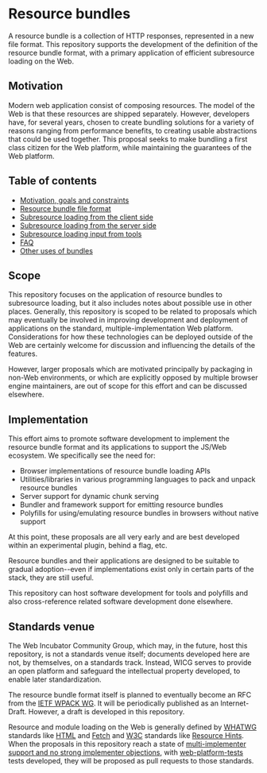 # Resource bundles

A resource bundle is a collection of HTTP responses, represented in a new file format. This repository supports the development of the definition of the resource bundle format, with a primary application of efficient subresource loading on the Web.

## Motivation

Modern web application consist of composing resources. The model of the Web is that these resources are shipped separately. However, developers have, for several years, chosen to create bundling solutions for a variety of reasons ranging from performance benefits, to creating usable abstractions that could be used together. This proposal seeks to make bundling a first class citizen for the Web platform, while maintaining the guarantees of the Web platform. 

## Table of contents
- [Motivation, goals and constraints](./motivation.md)
- [Resource bundle file format](./bundle-format.md)
- [Subresource loading from the client side](./subresource-loading.md)
- [Subresource loading from the server side](./subresource-loading-server.md)
- [Subresource loading input from tools](./subresource-loading-tools.md)
- [FAQ](./faq.md)
- [Other uses of bundles](./other-uses.md)

## Scope

This repository focuses on the application of resource bundles to subresource loading, but it also includes notes about possible use in other places. Generally, this repository is scoped to be related to proposals which may eventually be involved in improving development and deployment of applications on the standard, multiple-implementation Web platform. Considerations for how these technologies can be deployed outside of the Web are certainly welcome for discussion and influencing the details of the features.

However, larger proposals which are motivated principally by packaging in non-Web environments, or which are explicitly opposed by multiple browser engine maintainers, are out of scope for this effort and can be discussed elsewhere.

## Implementation

This effort aims to promote software development to implement the resource bundle format and its applications to support the JS/Web ecosystem. We specifically see the need for:
- Browser implementations of resource bundle loading APIs
- Utilities/libraries in various programming languages to pack and unpack resource bundles
- Server support for dynamic chunk serving
- Bundler and framework support for emitting resource bundles
- Polyfills for using/emulating resource bundles in browsers without native support

At this point, these proposals are all very early and are best developed within an experimental plugin, behind a flag, etc.

Resource bundles and their applications are designed to be suitable to gradual adoption--even if implementations exist only in certain parts of the stack, they are still useful.

This repository can host software development for tools and polyfills and also cross-reference related software development done elsewhere.

## Standards venue

The Web Incubator Community Group, which may, in the future, host this repository, is not a standards venue itself; documents developed here are not, by themselves, on a standards track. Instead, WICG serves to provide an open platform and safeguard the intellectual property developed, to enable later standardization.

The resource bundle format itself is planned to eventually become an RFC from the [IETF WPACK WG](https://datatracker.ietf.org/wg/wpack/about/). It will be periodically published as an Internet-Draft. However, a draft is developed in this repository.

Resource and module loading on the Web is generally defined by [WHATWG](https://whatwg.org/) standards like [HTML](https://html.spec.whatwg.org/) and [Fetch](https://fetch.spec.whatwg.org/) and [W3C](https://www.w3.org/) standards like [Resource Hints](https://w3c.github.io/resource-hints/). When the proposals in this repository reach a state of [multi-implementer support and no strong implementer objections](https://whatwg.org/working-mode), with [web-platform-tests](https://github.com/web-platform-tests/wpt/) tests developed, they will be proposed as pull requests to those standards.